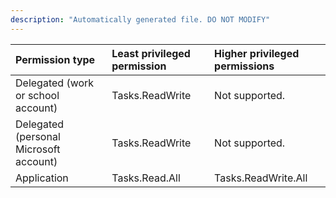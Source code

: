 ```yaml
---
description: "Automatically generated file. DO NOT MODIFY"
---
```


|Permission type|Least privileged permission|Higher privileged permissions|
|:---|:---|:---|
|Delegated (work or school account)|Tasks.ReadWrite|Not supported.|
|Delegated (personal Microsoft account)|Tasks.ReadWrite|Not supported.|
|Application|Tasks.Read.All|Tasks.ReadWrite.All|

